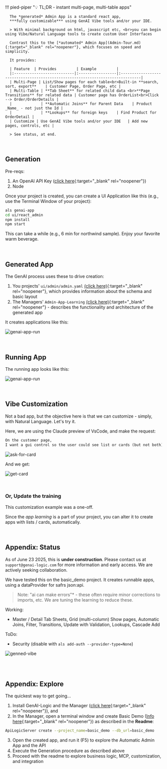 !!! pied-piper ":bulb: TL;DR - instant multi-page, multi-table apps"

      The *generated* Admin App is a standard react app,
      ***fully customizable*** using GenAI Vibe tools and/or your IDE.

      > With minimal background on html, javascript etc, <br>you can begin using Vibe/Natural Language tools to create custom User Interfaces 
      
      Contrast this to the [*automated* Admin App](Admin-Tour.md){:target="_blank" rel="noopener"}, which focuses on speed and simplicity.
      
      It provides:
      
      | Feature  | Provides         | Example         |
      |:---------------------------|:-----------------|:-------------------------------------------------------------------------------|
      | Multi-Page | List/Show pages for each table<br>Built-in **search, sort, export**    | Customer Page, Order Page, etc | 
      | Multi-Table | **Tab Sheet** for related child data <br>**Page Transitions** for related data | Customer page has OrderList<br>Click --> Order/OrderDetails | 
      |             | **Automatic Joins** for Parent Data    | Product _Name_ - not just the Id | 
      |             | **Lookups** for foreign keys    | Find Product for OrderDetail | 
      | Customize | Use GenAI Vibe tools and/or your IDE   | Add new pages, controls, etc | 

      > See status, at end.


<br>

## Generation

Pre-reqs:

1. An OpenAI API Key ([click here](WebGenAI-CLI.md#configuration){:target="_blank" rel="noopener"})
2. Node

Once your project is created, you can create a UI Application like this (e.g., use the Terminal Window of your project):

```bash
als genai-app
cd ui/react_admin
npm install
npm start
```

This can take a while (e.g., 6 min for northwind sample).  Enjoy your favorite warm beverage.

<br>

## Generated App

The GenAI process uses these to drive creation:

1. You projects' `ui/admin/admin.yaml` [(click here)](Admin-Architecture.md#appendix-sample-adminyml){:target="_blank" rel="noopener"}, which provides information about the schema and basic layout
2. The Managers' `Admin-App-Learning` [(click here)](Admin-App-Learning.md){:target="_blank" rel="noopener"} - describes the functionality and architecture of the generated app

It creates applications like this:

![genai-app-run](images/ui-vibe/genai-app-created.png)

<br>

## Running App

The running app looks like this:

![genai-app-run](images/ui-vibe/genai-app-run.png)

<br>

## Vibe Customization

Not a bad app, but the objective here is that we can customize - simply, with Natural Language.  Let's try it.

Here, we are using the Claude preview of VsCode, and make the request:

```txt
On the customer page,
I want a gui control so the user could see list or cards (but not both).
```

![ask-for-card](images/ui-vibe/customer-cards-vibe.png)

And we get:

![get-card](images/ui-vibe/customer-cards.png)

<br>

### Or, Update the training

This customization example was a one-off.

Since the *app learning* is a part of your project, you can alter it to create apps with lists / cards, automatically.

<br>

## Appendix: Status

As of June 23 2025, this is **under construction**.  Please contact us at `support@genai-logic.com` for more information and early access.  We are actively seeking collaboration.

We have tested this on the basic_demo project.  It creates runnable apps, using a dataProvider for safrs json:api.

> Note: "ai can make errors"* - these often require minor corrections to imports, etc.  We are tuning the learning to reduce these.

Working:

* Master / Detail Tab Sheets, Grid (multi-column) Show pages, Automatic Joins, Filter, Transitions, Update with Validation, Lookups, Cascade Add

ToDo:

* Security (disable with `als add-auth --provider-type=None`)

![genned-vibe](images/ui-vibe/genned-vibe.png)

<br>

<br>

## Appendix: Explore 

The quickest way to get going...

1. Install GenAI-Logic and the Manager ([click here](Install-Express.md){:target="_blank" rel="noopener"}), and
2. In the Manager, open a terminal window and create Basic Demo ([Info here](Sample-Basic-Demo.md){:target="_blank" rel="noopener"}) as described in the **Readme**:

```bash
ApiLogicServer create --project_name=basic_demo --db_url=basic_demo
```

3. Open the created app, and run it (F5) to explore the Automatic Admin App and the API
4. Execute the Generation procedure as described above
5. Proceed with the readme to explore business logic, MCP, customization, and integration


